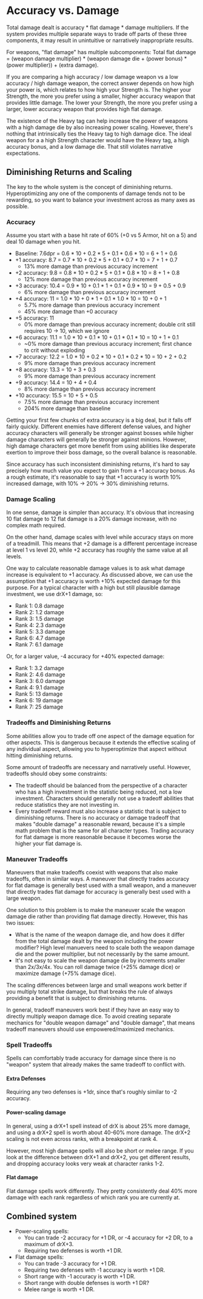 # Accuracy vs. Damage

Total damage dealt is accuracy * flat damage * damage multipliers. If the system provides multiple separate ways to trade off parts of these three components, it may result in unintuitive or narratively inappropriate results.

For weapons, "flat damage" has multiple subcomponents:
Total flat damage = (weapon damage multiplier) * (weapon damage die + (power bonus) * (power multiplier)) + (extra damage).

If you are comparing a high accuracy / low damage weapon vs a low accuracy / high damage weapon, the correct answer depends on how high your power is, which relates to how high your Strength is. The higher your Strength, the more you prefer using a smaller, higher accuracy weapon that provides little damage. The lower your Strength, the more you prefer using a larger, lower accuracy weapon that provides high flat damage.

The existence of the Heavy tag can help increase the power of weapons with a high damage die by also increasing power scaling. However, there's nothing that intrinsically ties the Heavy tag to high damage dice. The ideal weapon for a a high Strength character would have the Heavy tag, a high accuracy bonus, and a low damage die. That still violates narrative expectations.

## Diminishing Returns and Scaling

The key to the whole system is the concept of diminishing returns. Hyperoptimizing any one of the components of damage tends not to be rewarding, so you want to balance your investment across as many axes as possible.

### Accuracy

Assume you start with a base hit rate of 60% (+0 vs 5 Armor, hit on a 5) and deal 10 damage when you hit.

* Baseline: 7.6dpr = 0.6 * 10 + 0.2 * 5 + 0.1 * 0.6 * 10 = 6 + 1 + 0.6
* +1 accuracy: 8.7 = 0.7 * 10 + 0.2 * 5 + 0.1 * 0.7 * 10 = 7 + 1 + 0.7
  * 13% more damage than previous accuracy increment
* +2 accuracy: 9.8 = 0.8 * 10 + 0.2 * 5 + 0.1 * 0.8 * 10 = 8 + 1 + 0.8
  * 12% more damage than previous accuracy increment
* +3 accuracy: 10.4 = 0.9 * 10 + 0.1 * 1 + 0.1 * 0.9 * 10 = 9 + 0.5 + 0.9
  * 6% more damage than previous accuracy increment
* +4 accuracy: 11 = 1.0 * 10 + 0 * 1 + 0.1 * 1.0 * 10 = 10 + 0 + 1
  * 5.7% more damage than previous accuracy increment
  * 45% more damage than +0 accuracy
* +5 accuracy: 11
  * 0% more damage than previous accuracy increment; double crit still requires 10 -> 10, which we ignore
* +6 accuracy: 11.1 = 1.0 * 10 + 0.1 * 10 + 0.1 * 0.1 * 10 = 10 + 1 + 0.1
  * ~0% more damage than previous accuracy increment; first chance to crit without exploding
* +7 accuracy: 12.2 = 1.0 * 10 + 0.2 * 10 + 0.1 * 0.2 * 10 = 10 + 2 + 0.2
  * 9% more damage than previous accuracy increment
* +8 accuracy: 13.3 = 10 + 3 + 0.3
  * 9% more damage than previous accuracy increment
* +9 accuracy: 14.4 = 10 + 4 + 0.4
  * 8% more damage than previous accuracy increment
* +10 accuracy: 15.5 = 10 + 5 + 0.5
  * 7.5% more damage than previous accuracy increment
  * 204% more damage than baseline

Getting your first few chunks of extra accuracy is a big deal, but it falls off fairly quickly. Different enemies have different defense values, and higher accuracy characters will generally be stronger against bosses while higher damage characters will generally be stronger against minions. However, high damage characters get more benefit from using abilities like desperate exertion to improve their boss damage, so the overall balance is reasonable.

Since accuracy has such inconsistent diminishing returns, it's hard to say precisely how much value you expect to gain from a +1 accuracy bonus. As a rough estimate, it's reasonable to say that +1 accuracy is worth 10% increased damage, with 10% -> 20% -> 30% diminishing returns.

### Damage Scaling
In one sense, damage is simpler than accuracy. It's obvious that increasing 10 flat damage to 12 flat damage is a 20% damage increase, with no complex math required.

On the other hand, damage scales with level while accuracy stays on more of a treadmill. This means that +2 damage is a different percentage increase at level 1 vs level 20, while +2 accuracy has roughly the same value at all levels.

One way to calculate reasonable damage values is to ask what damage increase is equivalent to +1 accuracy. As discussed above, we can use the assumption that +1 accuracy is worth +10% expected damage for this purpose. For a typical character with a high but still plausible damage investment, we use drX+1 damage, so:

* Rank 1: 0.8 damage
* Rank 2: 1.2 damage
* Rank 3: 1.5 damage
* Rank 4: 2.3 damage
* Rank 5: 3.3 damage
* Rank 6: 4.7 damage
* Rank 7: 6.1 damage

Or, for a larger value, -4 accuracy for +40% expected damage:

* Rank 1: 3.2 damage
* Rank 2: 4.6 damage
* Rank 3: 6.0 damage
* Rank 4: 9.1 damage
* Rank 5: 13 damage
* Rank 6: 19 damage
* Rank 7: 25 damage

### Tradeoffs and Diminishing Returns

Some abilities allow you to trade off one aspect of the damage equation for other aspects. This is dangerous because it extends the effective scaling of any individual aspect, allowing you to hyperoptimize that aspect without hitting diminishing returns.

Some amount of tradeoffs are necessary and narratively useful. However, tradeoffs should obey some constraints:
* The tradeoff should be balanced from the perspective of a character who has a high investment in the statistic being reduced, not a low investment. Characters should generally not use a tradeoff abilities that reduce statistics they are not investing in.
* Every tradeoff reward must also increase a statistic that is subject to diminishing returns. There is no accuracy or damage tradeoff that makes "double damage" a reasonable reward, because it's a simple math problem that is the same for all character types. Trading accuracy for flat damage is more reasonable because it becomes worse the higher your flat damage is.

### Maneuver Tradeoffs

Maneuvers that make tradeoffs coexist with weapons that also make tradeoffs, often in similar ways. A maneuver that directly trades accuracy for flat damage is generally best used with a small weapon, and a maneuver that directly trades flat damage for accuracy is generally best used with a large weapon.

One solution to this problem is to make the maneuver scale the weapon damage die rather than providing flat damage directly. However, this has two issues:
* What is the name of the weapon damage die, and how does it differ from the total damage dealt by the weapon including the power modifier? High level manuevers need to scale both the weapon damage die and the power multiplier, but not necessarily by the same amount.
* It's not easy to scale the weapon damage die by increments smaller than 2x/3x/4x. You can roll damage twice (+25% damage dice) or maximize damage (+75% damage dice).

The scaling differences between large and small weapons work better if you multiply total strike damage, but that breaks the rule of always providing a benefit that is subject to diminishing returns.

In general, tradeoff maneuvers work best if they have an easy way to directly multiply weapon damage dice. To avoid creating separate mechanics for "double weapon damage" and "double damage", that means tradeoff maneuvers should use empowered/maximized mechanics.

### Spell Tradeoffs

Spells can comfortably trade accuracy for damage since there is no "weapon" system that already makes the same tradeoff to conflict with.

#### Extra Defenses

Requiring any two defenses is +1dr, since that's roughly similar to -2 accuracy.

#### Power-scaling damage

In general, using a drX+1 spell instead of drX is about 25% more damage, and using a drX+2 spell is worth about 40-60% more damage. The drX+2 scaling is not even across ranks, with a breakpoint at rank 4.

However, most high damage spells will also be short or melee range. If you look at the difference between drX+1 and drX+2, you get different results, and dropping accuracy looks very weak at character ranks 1-2.

#### Flat damage

Flat damage spells work differently. They pretty consistently deal 40% more damage with each rank regardless of which rank you are currently at.

## Combined system

* Power-scaling spells:
  * You can trade -2 accuracy for +1 DR, or -4 accuracy for +2 DR, to a maximum of drX+3.
  * Requiring two defenses is worth +1 DR.
* Flat damage spells:
  * You can trade -3 accuracy for +1 DR.
  * Requiring two defenses with -1 accuracy is worth +1 DR.
  * Short range with -1 accuracy is worth +1 DR.
  * Short range with double defenses is worth +1 DR?
  * Melee range is worth +1 DR.
